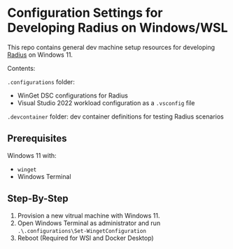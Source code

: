 # Configuration Settings for Developing Radius on Windows/WSL

This repo contains general dev machine setup resources for developing [Radius](https://github.com/radius-project/) on Windows 11.

Contents:

`.configurations` folder:

- WinGet DSC configurations for Radius
- Visual Studio 2022 workload configuration as a `.vsconfig` file

`.devcontainer` folder: dev container definitions for testing Radius scenarios

## Prerequisites

Windows 11 with:

- `winget`
- Windows Terminal

## Step-By-Step

1. Provision a new vitrual machine with Windows 11.
1. Open Windows Terminal as administrator and run `.\.configurations\Set-WingetConfiguration`
1. Reboot (Required for WSl and Docker Desktop)
